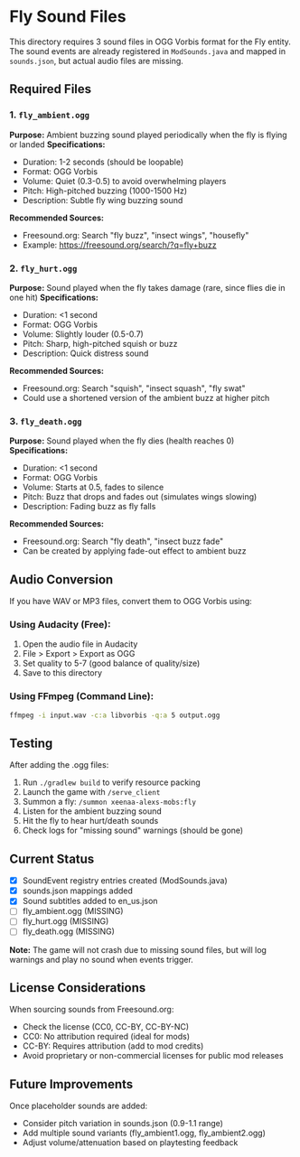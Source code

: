 # Fly Sound Files

This directory requires 3 sound files in OGG Vorbis format for the Fly entity. The sound events are already registered in `ModSounds.java` and mapped in `sounds.json`, but actual audio files are missing.

## Required Files

### 1. `fly_ambient.ogg`
**Purpose:** Ambient buzzing sound played periodically when the fly is flying or landed
**Specifications:**
- Duration: 1-2 seconds (should be loopable)
- Format: OGG Vorbis
- Volume: Quiet (0.3-0.5) to avoid overwhelming players
- Pitch: High-pitched buzzing (1000-1500 Hz)
- Description: Subtle fly wing buzzing sound

**Recommended Sources:**
- Freesound.org: Search "fly buzz", "insect wings", "housefly"
- Example: https://freesound.org/search/?q=fly+buzz

### 2. `fly_hurt.ogg`
**Purpose:** Sound played when the fly takes damage (rare, since flies die in one hit)
**Specifications:**
- Duration: <1 second
- Format: OGG Vorbis
- Volume: Slightly louder (0.5-0.7)
- Pitch: Sharp, high-pitched squish or buzz
- Description: Quick distress sound

**Recommended Sources:**
- Freesound.org: Search "squish", "insect squash", "fly swat"
- Could use a shortened version of the ambient buzz at higher pitch

### 3. `fly_death.ogg`
**Purpose:** Sound played when the fly dies (health reaches 0)
**Specifications:**
- Duration: <1 second
- Format: OGG Vorbis
- Volume: Starts at 0.5, fades to silence
- Pitch: Buzz that drops and fades out (simulates wings slowing)
- Description: Fading buzz as fly falls

**Recommended Sources:**
- Freesound.org: Search "fly death", "insect buzz fade"
- Can be created by applying fade-out effect to ambient buzz

## Audio Conversion

If you have WAV or MP3 files, convert them to OGG Vorbis using:

### Using Audacity (Free):
1. Open the audio file in Audacity
2. File > Export > Export as OGG
3. Set quality to 5-7 (good balance of quality/size)
4. Save to this directory

### Using FFmpeg (Command Line):
```bash
ffmpeg -i input.wav -c:a libvorbis -q:a 5 output.ogg
```

## Testing

After adding the .ogg files:
1. Run `./gradlew build` to verify resource packing
2. Launch the game with `/serve_client`
3. Summon a fly: `/summon xeenaa-alexs-mobs:fly`
4. Listen for the ambient buzzing sound
5. Hit the fly to hear hurt/death sounds
6. Check logs for "missing sound" warnings (should be gone)

## Current Status

- [x] SoundEvent registry entries created (ModSounds.java)
- [x] sounds.json mappings added
- [x] Sound subtitles added to en_us.json
- [ ] fly_ambient.ogg (MISSING)
- [ ] fly_hurt.ogg (MISSING)
- [ ] fly_death.ogg (MISSING)

**Note:** The game will not crash due to missing sound files, but will log warnings and play no sound when events trigger.

## License Considerations

When sourcing sounds from Freesound.org:
- Check the license (CC0, CC-BY, CC-BY-NC)
- CC0: No attribution required (ideal for mods)
- CC-BY: Requires attribution (add to mod credits)
- Avoid proprietary or non-commercial licenses for public mod releases

## Future Improvements

Once placeholder sounds are added:
- Consider pitch variation in sounds.json (0.9-1.1 range)
- Add multiple sound variants (fly_ambient1.ogg, fly_ambient2.ogg)
- Adjust volume/attenuation based on playtesting feedback
